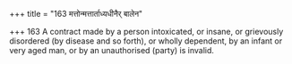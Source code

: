 +++
title = "163 मत्तोन्मत्तार्ताध्यधीनैर् बालेन"

+++
163	A contract made by a person intoxicated, or insane, or grievously disordered (by disease and so forth), or wholly dependent, by an infant or very aged man, or by an unauthorised (party) is invalid.